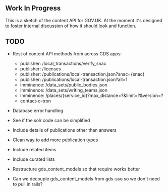 ## Work In Progress

This is a sketch of the content API for GOV.UK. At the moment it's designed to foster
internal discussion of how it should look and function.

## TODO

* Rest of content API methods from across GDS apps:
  * publisher: /local_transactions/verify_snac
  * publisher: /licenses
  * publisher: /publications/local-transaction.json?snac={snac}
  * publisher: /publications/local-transaction.json?all=1
  * imminence: /data_sets/public_bodies.json
  * imminence: /data_sets/writing_teams.json
  * imminence: /places/{service_id}?max_distance=?&limit=?&version=?
  * contact-o-tron

* Database error handling
* See if the solr code can be simplified
* Include details of publications other than answers
* Clean way to add more publication types
* Include related items
* Include curated lists
* Restructure gds_content_models so that require works better
* Can we decouple gds_content_models from gds-sso so we don't need to pull in rails?